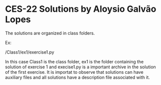 # CES-22 Solutions by Aloysio Galvão Lopes

The solutions are organized in class folders.

Ex:

/Class1/ex1/exercise1.py

In this case Class1 is the class folder, ex1 is the folder containing the solution of exercise 1 and execise1.py is a important archive in the solution of the first exercise. It is importat to observe that solutions can have auxiliary files and all solutions have a description file associated with it.
